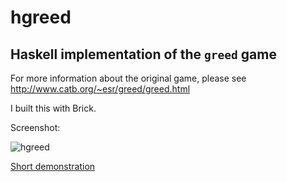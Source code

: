 # hgreed
## Haskell implementation of the `greed` game
For more information about the original game, please see http://www.catb.org/~esr/greed/greed.html

I built this with Brick. 

Screenshot:

![hgreed](https://raw.githubusercontent.com/duncanguthrie/hgreed/master/extra/screenshot.png)

[Short demonstration](https://asciinema.org/a/251093)
